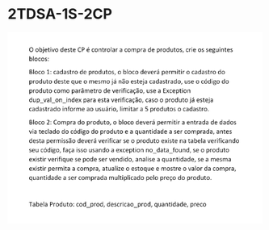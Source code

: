 # 2TDSA-1S-2CP

<div align="center">
    <img src="comando_questao.png" alt="comando da questao">
</div>
